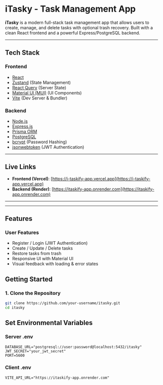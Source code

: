 # iTasky - Task Management App

**iTasky** is a modern full-stack task management app that allows users to create, manage, and delete tasks with optional trash recovery. Built with a clean React frontend and a powerful Express/PostgreSQL backend.

---

## Tech Stack

### Frontend

- [React](https://reactjs.org/)
- [Zustand](https://github.com/pmndrs/zustand) (State Management)
- [React Query](https://tanstack.com/query/latest) (Server State)
- [Material UI (MUI)](https://mui.com/) (UI Components)
- [Vite](https://vitejs.dev/) (Dev Server & Bundler)

###  Backend

- [Node.js](https://nodejs.org/)
- [Express.js](https://expressjs.com/)
- [Prisma ORM](https://www.prisma.io/)
- [PostgreSQL](https://www.postgresql.org/)
- [bcrypt](https://www.npmjs.com/package/bcrypt) (Password Hashing)
- [jsonwebtoken](https://www.npmjs.com/package/jsonwebtoken) (JWT Authentication)

---

## Live Links

- **Frontend (Vercel)**: [https://i-taskify-app.vercel.app](https://i-taskify-app.vercel.app)
- **Backend (Render)**: [https://itaskify-app.onrender.com](https://itaskify-app.onrender.com)

---


---

## Features

### User Features

- Register / Login (JWT Authentication)
- Create / Update / Delete tasks
- Restore tasks from trash
- Responsive UI with Material UI
- Visual feedback with loading & error states

##  Getting Started

###  1. Clone the Repository

```bash
git clone https://github.com/your-username/itasky.git
cd itasky
```

## Set Environmental Variables

### Server .env

```
DATABASE_URL="postgresql://user:password@localhost:5432/itasky"
JWT_SECRET="your_jwt_secret"
PORT=5600
```

### Client .env

```
VITE_API_URL="https://itaskify-app.onrender.com"
```